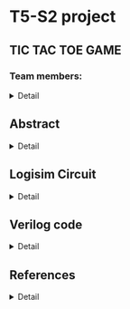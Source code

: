 # T5-S2 project
## TIC TAC TOE GAME


### Team members:

<details>
  <summary>Detail</summary>

 >1. 221CS219  ;  Gogineni. Hari Hara Madhava goginenihariharamadhava.221cs219@nitk.edu.in  <8688260347>


 >2.221CS216  ;  Daggupati. Sai Trisha daggupatisaitrisha.221cs216@nitk.edu.in <9542594994>

</details>

## Abstract
<details>
  <summary>Detail</summary>


>Background: Tic-Tac-Toe, a timeless classic, has captivated players for generations with its simplicity. Our mini-project aims to breathe new life into this iconic game by introducing exciting twists and improvements. The traditional 3x3 grid provides a solid foundation, but we believe it can be elevated to engage and challenge players in fresh ways.
>Motivation:
>1.	Evolving Tradition: Tic-Tac-Toe's simplicity doesn't diminish its appeal; rather, it inspires us to enhance its gameplay and strategy while retaining its core essence.
>2.	A Universal Pastime: This project seeks to create an updated Tic-Tac-Toe experience that can be enjoyed by people of all ages, fostering social interaction and cognitive development.
>3.	Educational Value: By incorporating novel mechanics, we aim to make learning through play an enriching experience for children, educators, and enthusiasts alike.
>4.	Game Diversity: We recognize the need for diverse games beyond the digital realm and aim to make a compelling physical version of the enhanced Tic-Tac-Toe.
>5.	Creative Exploration: This project offers an opportunity to explore design, innovation, and game mechanics, expanding our understanding of game development beyond conventional boundaries.
>Unique Contribution:
Made the code as compact as possible. Logisem implementation was also done in understandable way. We hard ware model is easy to make. Desired customizations can be done based on preferences.

</details>

## Logisim Circuit
<details>
  <summary>Detail</summary>


![controller](https://github.com/RandomHero07/T5-S2/assets/148988988/4d9b3fcd-6d14-4ecb-8f86-0e06602a0144)
![mover](https://github.com/RandomHero07/T5-S2/assets/148988988/d1f08cf9-01c6-4687-b829-fcd67a717074)
![Screenshot 2023-10-13 203410](https://github.com/RandomHero07/T5-S2/assets/148988988/b092a55e-efd0-4178-870b-1b6b3cf5dad1)
![win detector](https://github.com/RandomHero07/T5-S2/assets/148988988/ffd3b144-24a4-4f8c-a4ea-de936ec206cb)

</details>

## Verilog code
<details>
  <summary>Detail</summary>

```
module main(A1,A2,A3,A4,A5,A6,A7,A8,A9,A10,A11,A12,A13,A14,A15,A16,B1,B2,B3,B4,B5,B6,B7,B8,B9,B10,B11,B12,B13,B14,B15,B16,a,b,error,draw);

/*declaring the input matrices A,B
 which store the moves of each player and outputs indicating which player has won i.e, a(or)b */
input A1,A2,A3,A4,A5,A6,A7,A8,A9,A10,A11,A12,A13,A14,A15,A16,B1,B2,B3,B4,B5,B6,B7,B8,B9,B10,B11,B12,B13,B14,B15,B16;
wire c,d,e,f,g,h,i,j,k,l,m,n,o,p,q,r,s,t,u,v,w,x,y,z,a1,b1,a2;
output a,b,error,draw;

/*checking the condition in which player A wins */

/for rows/
and (c,A1,A2,A3,A4);
and (d,A5,A6,A7,A8);
and (e,A9,A10,A11,A12);
and (f,A13,A14,A15,A16);
/for columns/
and (g,A1,A5,A9,A13);
and (h,A2,A6,A10,A14);
and (i,A3,A7,A11,A15);
and (j,A4,A8,A12,A16);
/for diagonals/
and (k,A1,A6,A11,A16);
and (l,A4,A7,A10,A13);
/now, we will combine all winning combinations of player A/
or (a1,c,d,e,f,g,h,i,j,k,l);
/*checking the condition in which player B wins */

/for rows/
and (m,B1,B2,B3,B4);
and (n,B5,B6,B7,B8);
and (o,B9,B10,B11,B12);
and (p,B13,B14,B15,B16);
/for columns/
and (q,B1,B5,B9,B13);
and (r,B2,B6,B10,B14);
and (s,B3,B7,B11,B15);
and (t,B4,B8,B12,B16);
/for diagonals/
and (u,B1,B6,B11,B16);
and (v,B4,B7,B10,B13);
/now, we will combine all winning combinations of player B/
or (b1,m,n,o,p,q,r,s,t,u,v);

/checking for draw/
nor (draw,a,b);

/checking and giving error message when invalid play is played that is s player choosing the block which is already chosen/
assign error=(A1&&B1)||(A2&&B2)||(A3&&B3)||(A4&&B4)||(A5&&B5)||(A6&&B6)||(A7&&B7)||(A8&&B8)||(A9&&B9)||(A10&&B10)||(A11&&B11)||(A12&&B12)||(A13&&B13)||(A14&&B14)||(A15&&B15)||(A16&&B16);

/final winning conditions i.e, non error cases/

not (a2,error);
and (a,a1,a2);
and (b,b1,a2);

endmodule

testbench code
module tictactoe_tb;
/*declaring inputs and outputs */
wire a,b,error,draw;
reg A1,A2,A3,A4,A5,A6,A7,A8,A9,A10,A11,A12,A13,A14,A15,A16,B1,B2,B3,B4,B5,B6,B7,B8,B9,B10,B11,B12,B13,B14,B15,B16;
main M (A1,A2,A3,A4,A5,A6,A7,A8,A9,A10,A11,A12,A13,A14,A15,A16,B1,B2,B3,B4,B5,B6,B7,B8,B9,B10,B11,B12,B13,B14,B15,B16,a,b,error,draw);



/*since it is not possible to simulate all 2^32 cases,
we are going to look at one case each 
that is 
A wins
*/
initial
begin
$monitor("%b%b%b%b%b%b%b%b%b%b%b%b%b%b%b%b  %b%b%b%b%b%b%b%b%b%b%b%b%b%b%b%b  %b  %b   %b  %b",A1,A2,A3,A4,A5,A6,A7,A8,A9,A10,A11,A12,A13,A14,A15,A16,B1,B2,B3,B4,B5,B6,B7,B8,B9,B10,B11,B12,B13,B14,B15,B16,a,b,draw,error);
A1=1'b1;
A2=1'b1;
A3=1'b1;
A4=1'b1;
A5=1'b0;
A6=1'b0;
A7=1'b0;
A8=1'b0;
A9=1'b0;
A10=1'b0;
A11=1'b0;
A12=1'b0;
A13=1'b0;
A14=1'b0;
A15=1'b0;
A16=1'b0;
B1=1'b0;
B2=1'b0;
B3=1'b0;
B4=1'b0;
B5=1'b1;
B6=1'b1;
B7=1'b1;
B8=1'b0;
B9=1'b0;
B10=1'b1;
B11=1'b0;
B12=1'b0;
B13=1'b0;
B14=1'b0;
B15=1'b0;
B16=1'b0;
#10


A1=1'b0;
A2=1'b0;
A3=1'b0;
A4=1'b0;
A5=1'b1;
A6=1'b0;
A7=1'b1;
A8=1'b0;
A9=1'b0;
A10=1'b1;
A11=1'b1;
A12=1'b0;
A13=1'b0;
A14=1'b0;
A15=1'b0;
A16=1'b0;
B1=1'b1;
B2=1'b1;
B3=1'b1;
B4=1'b1;
B5=1'b0;
B6=1'b0;
B7=1'b0;
B8=1'b0;
B9=1'b0;
B10=1'b0;
B11=1'b0;
B12=1'b0;
B13=1'b0;
B14=1'b0;
B15=1'b0;
B16=1'b0;
#10

A1=1'b1;
A2=1'b1;
A3=1'b0;
A4=1'b0;
A5=1'b1;
A6=1'b0;
A7=1'b0;
A8=1'b0;
A9=1'b0;
A10=1'b0;
A11=1'b0;
A12=1'b0;
A13=1'b0;
A14=1'b0;
A15=1'b0;
A16=1'b0;
B1=1'b0;
B2=1'b0;
B3=1'b0;
B4=1'b0;
B5=1'b0;
B6=1'b0;
B7=1'b0;
B8=1'b0;
B9=1'b0;
B10=1'b0;
B11=1'b1;
B12=1'b1;
B13=1'b1;
B14=1'b1;
B15=1'b0;
B16=1'b1;
#10

A1=1'b1;
A2=1'b0;
A3=1'b0;
A4=1'b0;
A5=1'b0;
A6=1'b0;
A7=1'b0;
A8=1'b0;
A9=1'b0;
A10=1'b0;
A11=1'b0;
A12=1'b0;
A13=1'b0;
A14=1'b0;
A15=1'b0;
A16=1'b0;
B1=1'b1;
B2=1'b0;
B3=1'b0;
B4=1'b0;
B5=1'b0;
B6=1'b0;
B7=1'b0;
B8=1'b0;
B9=1'b0;
B10=1'b0;
B11=1'b0;
B12=1'b0;
B13=1'b0;
B14=1'b0;
B15=1'b0;
B16=1'b0;



end



endmodule
```
</details>

## References
<details>
  <summary>Detail</summary>

>1.	Verilog HDL: A Guide to Digital Design and Synthesis
>2.	https://www.youtube.com/watch?v=cMz7wyY_PxE
>3.	https://www.youtube.com/watch?v=cdMJvFT-Afc&t=10s
>4.	https://www.youtube.com/watch?v=Il5ZAfsUkPk	

</details>

   
